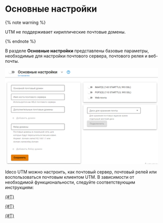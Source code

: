 # Основные настройки

{% note warning %}

UTM не поддерживает кириллические почтовые домены.

{% endnote %}

В разделе **Основные настройки** представлены базовые параметры, необходимые для настройки почтового сервера, почтового релея и веб-почты. 

![](../../../../_images/mail-server-settings1.png)

Ideco UTM можно настроить, как почтовый сервер, почтовый релей или воспользоваться почтовым клиентом UTM. В зависимости от необходимой функциональности, следуйте соответствующим инструкциям:


[{#T}](web-mail.md)



[{#T}](mail-server-settings.md)



[{#T}](mail-relay-settings.md)


